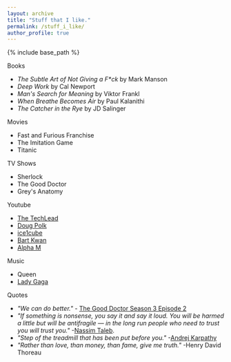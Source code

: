 ```yaml
---
layout: archive
title: "Stuff that I like."
permalink: /stuff_i_like/
author_profile: true
---
```


{% include base_path %}

Books
* *The Subtle Art of Not Giving a F\*ck* by Mark Manson
* *Deep Work* by Cal Newport
* *Man's Search for Meaning* by Viktor Frankl
* *When Breathe Becomes Air* by Paul Kalanithi
* *The Catcher in the Rye* by JD Salinger

Movies
* Fast and Furious Franchise
* The Imitation Game
* Titanic

TV Shows
* Sherlock
* The Good Doctor
* Grey's Anatomy

Youtube
* [The TechLead](https://www.youtube.com/watch?v=fssFXlNk6vw&t=468s)
* [Doug Polk](https://www.youtube.com/channel/UCyI7FNTudkyALBh9N7hwI9Q)
* [ice1cube](https://www.youtube.com/user/ice1cubed)
* [Bart Kwan](https://www.youtube.com/user/bartkwan)
* [Alpha M](https://www.youtube.com/user/AlphaMconsulting)

Music
* Queen
* [Lady Gaga](https://www.youtube.com/watch?v=etjiqgU0_lI)

Quotes
* *"We can do better."* - [The Good Doctor Season 3 Episode 2](https://tvmoviefix.com/the-good-doctor-season-3-episode-2-debts-recap-review-spoilers/)
* *"If something is nonsense, you say it and say it loud. You will be harmed a little but will be antifragile — in the long run people who need to trust you will trust you."* -[Nassim Taleb](https://medium.com/@nntaleb/commencement-address-american-university-in-beirut-2016-a5c6d57984b).
* *"Step of the treadmill that has been put before you."* -[Andrej Karpathy](http://karpathy.github.io/2016/09/07/phd/)
* *"Rather than love, than money, than fame, give me truth."* -Henry David Thoreau

